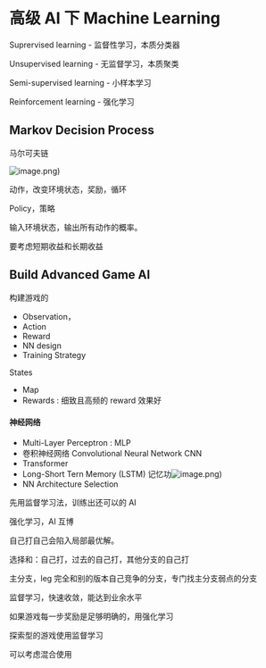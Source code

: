 # 高级 AI 下 Machine Learning

Suprervised learning - 监督性学习，本质分类器

Unsupervised learning - 无监督学习，本质聚类

Semi-supervised learning - 小样本学习

Reinforcement learning - 强化学习

## Markov Decision Process

马尔可夫链

![image.png](markov.png))

动作，改变环境状态，奖励，循环

Policy，策略

输入环境状态，输出所有动作的概率。

要考虑短期收益和长期收益

## Build Advanced Game AI

构建游戏的

- Observation，
- Action
- Reward
- NN design
- Training Strategy

States

- Map
- Rewards : 细致且高频的 reward 效果好

#### 神经网络

- Multi-Layer Perceptron : MLP
- 卷积神经网络 Convolutional Neural Network CNN
- Transformer
- Long-Short Tern Memory (LSTM) 记忆功![image.png](lstm.png))
- NN Architecture Selection

先用监督学习法，训练出还可以的 AI

强化学习，AI 互博

自己打自己会陷入局部最优解。

选择和：自己打，过去的自己打，其他分支的自己打

主分支，leg 完全和别的版本自己竞争的分支，专门找主分支弱点的分支

监督学习，快速收敛，能达到业余水平

如果游戏每一步奖励是足够明确的，用强化学习

探索型的游戏使用监督学习

可以考虑混合使用
